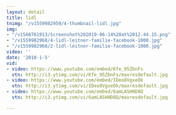 ```yaml
---
layout: detail
title: lidl
tnimg: "/v1559982959/4-thumbnail-lidl.jpg"
img:
- "/v1560761913/Screenshot%202019-06-14%20at%2012.44.15.png"
- "/v1559982968/4-lidl-leitner-familie-facebook-1000.jpg"
- "/v1559982968/2-lidl-leitner-familie-facebook-1000.jpg"
video: ''
date: '2010-1-5'
vid:
- video: https://www.youtube.com/embed/Kfe_95ZbnFs
  vtn: http://i3.ytimg.com/vi/Kfe_95ZbnFs/maxresdefault.jpg
- video: https://www.youtube.com/embed/IDeo8VgxeOk
  vtn: http://i3.ytimg.com/vi/IDeo8VgxeOk/maxresdefault.jpg
- video: https://www.youtube.com/embed/6amLASHHD8Q
  vtn: http://i3.ytimg.com/vi/6amLASHHD8Q/maxresdefault.jpg

---
```

